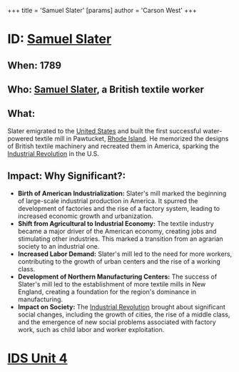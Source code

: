 +++
 title = 'Samuel Slater'
[params]
	author = 'Carson West'
+++
# ID: [Samuel Slater](./../samuel-slater/) 
## When: 1789

## Who: [Samuel Slater](./../samuel-slater/), a British textile worker

## What:
Slater emigrated to the [United States](./../united-states/) and built the first successful water-powered textile mill in Pawtucket, [Rhode Island](./../rhode-island/). He memorized the designs of British textile machinery and recreated them in America, sparking the [Industrial Revolution](./../industrial-revolution/) in the U.S.

## Impact: Why Significant?:
* **Birth of American Industrialization:** Slater's mill marked the beginning of large-scale industrial production in America. It spurred the development of factories and the rise of a factory system, leading to increased economic growth and urbanization.
* **Shift from Agricultural to Industrial Economy:** The textile industry became a major driver of the American economy, creating jobs and stimulating other industries. This marked a transition from an agrarian society to an industrial one.
* **Increased Labor Demand:** Slater's mill led to the need for more workers, contributing to the growth of urban centers and the rise of a working class.
* **Development of Northern Manufacturing Centers:** The success of Slater's mill led to the establishment of more textile mills in New England, creating a foundation for the region's dominance in manufacturing.
* **Impact on Society:** The [Industrial Revolution](./../industrial-revolution/) brought about significant social changes, including the growth of cities, the rise of a middle class, and the emergence of new social problems associated with factory work, such as child labor and worker exploitation. 

# [IDS Unit 4](./../ids-unit-4/)